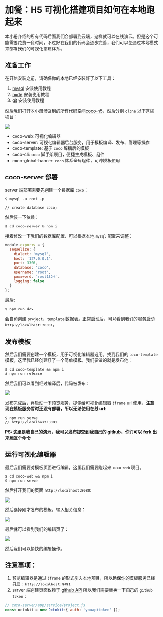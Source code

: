 # 加餐：H5 可视化搭建项目如何在本地跑起来
本小册介绍的所有代码后面我们会部署到云端，这样就可以在线演示。但是这个可能需要花费一段时间，不过好在我们的代码会逐步完善，我们可以先通过本地模式来部署我们的可视化搭建体系。

## 准备工作
在开始安装之前，请确保你的本地已经安装好了以下工具：
1. [mysql](https://www.runoob.com/mysql/mysql-tutorial.html) 安装使用教程
2. [node](https://www.runoob.com/nodejs/nodejs-tutorial.html) 安装使用教程
3. [git](https://www.runoob.com/git/git-tutorial.html) 安装使用教程

然后我们打开本小册涉及到的所有代码空间[coco-h5](https://github.com/coco-h5)，然后分别 `clone` 以下这些项目：

![](https://p3-juejin.byteimg.com/tos-cn-i-k3u1fbpfcp/57bd4df4b71c48d59a0548904e20a317~tplv-k3u1fbpfcp-watermark.image)

* coco-web: 可视化编辑器
* coco-server: 可视化编辑器后台服务，用于模板编译、发布、管理等操作
* coco-template: 基于 `coco` 解耦后的模板
* coco-cli: `coco` 脚手架项目，便捷生成模板、组件
* coco-global-banner: `coco` 体系全局组件，可跨模板使用

## coco-server 部署
server 端部署需要先创建一个数据库 `coco`：
```shell
$ mysql -u root -p

// create database coco;
```
然后装一下依赖：
```shell
$ cd coco-server & npm i
```
接着修改一下我们的数据库配置，可以根据本地 `mysql` 配置来调整：
```js
module.exports = {
  sequelize: {
    dialect: 'mysql',
    host: '127.0.0.1',
    port: 3306,
    database: 'coco',
    username: 'root',
    password: 'root1234',
    logging: false
  }
};
```
最后:
```shell
$ npm run dev
```
会自动创建 `project`、`template` 数据表。正常启动后，可以看到我们的服务启动 `http://localhost:70001`。

## 发布模板
然后我们需要创建一个模板，用于可视化编辑器选用。找到我们的 `coco-template` 模板，这里我已经创建好了一个简单模板。我们要做的就是发布他：
```shell
$ cd coco-template && npm i
$ npm run release
```

然后我们可以看到经过编译后，代码被发布：

![](https://p9-juejin.byteimg.com/tos-cn-i-k3u1fbpfcp/7098693c1e9241c3ba2a3e5081782bc0~tplv-k3u1fbpfcp-watermark.image)

发布完成后，再启动一下预览服务，提供给可视化编辑器 `iframe` url 使用，**注意现在模板服务暂时还没有部署，所以无法使用在线 url**:
```shell
$ npm run serve
// http://localhost:8081
```

**PS: 这里是我自己的演示，我可以发布提交到我自己的 github，你们可以 fork 出来跑这个命令**

## 运行可视化编辑器
最后我们需要对模板页面进行编辑，这里我们需要跑起来 `coco-web` 项目。
```shell
$ cd coco-web && npm i
$ npm run serve
```

然后打开我们的页面 `http://localhost:8080`:

![](https://p6-juejin.byteimg.com/tos-cn-i-k3u1fbpfcp/0c9ec2ede5784329a3b9b9aec92c8354~tplv-k3u1fbpfcp-watermark.image)

然后选择刚才发布的模板，输入相关信息：

![](https://p1-juejin.byteimg.com/tos-cn-i-k3u1fbpfcp/aeb3fc2efad64e9a9eba3b8355cf99d3~tplv-k3u1fbpfcp-watermark.image)

最后就可以看到我们的编辑页了：

![](https://p9-juejin.byteimg.com/tos-cn-i-k3u1fbpfcp/0f379edd62804e5f9f7bbb8cd4b4a92a~tplv-k3u1fbpfcp-watermark.image)

然后我们可以愉快的编辑操作。

## 注意事项：
1. 预览编辑器是通过 `iframe` 的形式引入本地项目，所以确保你的模板服务已经开启：`http://localhost:8081`
2. server 端创建页面依赖于 [github API](https://docs.github.com/en/rest/reference/repos#create-an-organization-repository) 所以我们需要替换一下自己的 `github token`：
```js
// coco-server/app/service/project.js
const octokit = new Octokit({ auth: 'youapitoken' });
```




